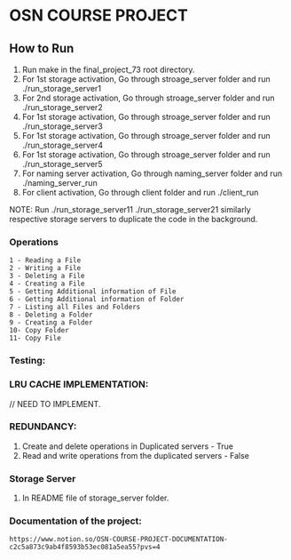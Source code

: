 # OSN COURSE PROJECT 


## How to Run 
1. Run make in the final_project_73 root directory.
2. For 1st storage activation, Go through stroage_server folder and run ./run_storage_server1
3. For 2nd storage activation, Go through stroage_server folder and run ./run_storage_server2
4. For 1st storage activation, Go through stroage_server folder and run ./run_storage_server3
5. For 1st storage activation, Go through stroage_server folder and run ./run_storage_server4
6. For 1st storage activation, Go through stroage_server folder and run ./run_storage_server5
7. For naming server activation, Go through naming_server folder and run ./naming_server_run 
8. For client activation, Go through client folder and run ./client_run 

NOTE: Run ./run_storage_server11 ./run_storage_server21 similarly respective storage servers to duplicate the code in the background. 

### Operations 

```
1 - Reading a File
2 - Writing a File
3 - Deleting a File
4 - Creating a File
5 - Getting Additional information of File 
6 - Getting Additional information of Folder
7 - Listing all Files and Folders
8 - Deleting a Folder
9 - Creating a Folder
10- Copy Folder
11- Copy File
``` 

### Testing: 

 ### LRU CACHE IMPLEMENTATION: 
// NEED TO IMPLEMENT. 
 
### REDUNDANCY: 
1. Create and delete operations in Duplicated servers - True
2. Read and write operations from the duplicated servers - False 

### Storage Server
1. In README file of storage_server folder. 
 

### Documentation of the project: 
 ```
https://www.notion.so/OSN-COURSE-PROJECT-DOCUMENTATION-c2c5a873c9ab4f8593b53ec081a5ea55?pvs=4
```
